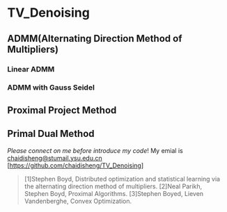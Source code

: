# TV_Denoising
## ADMM(Alternating Direction Method of Multipliers)
### Linear ADMM
### ADMM with Gauss Seidel
## Proximal Project Method
## Primal Dual Method
  _Please connect on me before introduce my code_! My emial is chaidisheng@stumail.ysu.edu.cn 
  [https://github.com/chaidisheng/TV_Denoising]
  
>[1]Stephen Boyd, Distributed optimization and statistical learning via the alternating direction method of multipliers.
>[2]Neal Parikh, Stephen Boyd, Proximal Algorithms.
>[3]Stephen Boyed, Lieven Vandenberghe, Convex Optimization.


